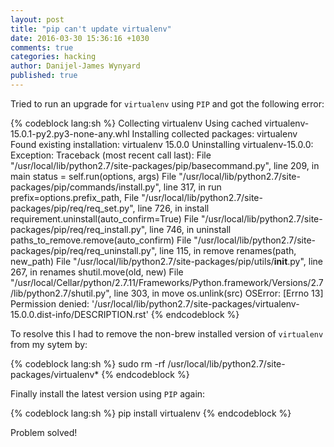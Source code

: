```yaml
---
layout: post
title: "pip can't update virtualenv"
date: 2016-03-30 15:36:16 +1030
comments: true
categories: hacking
author: Danijel-James Wynyard
published: true
---
```

Tried to run an upgrade for `virtualenv` using `PIP` and got the following error:

{% codeblock lang:sh %}
Collecting virtualenv
  Using cached virtualenv-15.0.1-py2.py3-none-any.whl
Installing collected packages: virtualenv
  Found existing installation: virtualenv 15.0.0
    Uninstalling virtualenv-15.0.0:
Exception:
Traceback (most recent call last):
  File "/usr/local/lib/python2.7/site-packages/pip/basecommand.py", line 209, in main
    status = self.run(options, args)
  File "/usr/local/lib/python2.7/site-packages/pip/commands/install.py", line 317, in run
    prefix=options.prefix_path,
  File "/usr/local/lib/python2.7/site-packages/pip/req/req_set.py", line 726, in install
    requirement.uninstall(auto_confirm=True)
  File "/usr/local/lib/python2.7/site-packages/pip/req/req_install.py", line 746, in uninstall
    paths_to_remove.remove(auto_confirm)
  File "/usr/local/lib/python2.7/site-packages/pip/req/req_uninstall.py", line 115, in remove
    renames(path, new_path)
  File "/usr/local/lib/python2.7/site-packages/pip/utils/__init__.py", line 267, in renames
    shutil.move(old, new)
  File "/usr/local/Cellar/python/2.7.11/Frameworks/Python.framework/Versions/2.7/lib/python2.7/shutil.py", line 303, in move
    os.unlink(src)
OSError: [Errno 13] Permission denied: '/usr/local/lib/python2.7/site-packages/virtualenv-15.0.0.dist-info/DESCRIPTION.rst'
{% endcodeblock %}

To resolve this I had to remove the non-brew installed version of `virtualenv` from my sytem by:

{% codeblock lang:sh %}
sudo rm -rf /usr/local/lib/python2.7/site-packages/virtualenv*
{% endcodeblock %}

Finally install the latest version using `PIP` again:

{% codeblock lang:sh %}
pip install virtualenv
{% endcodeblock %}

Problem solved!